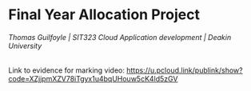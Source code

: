 # Final Year Allocation Project <br />
###### Thomas Guilfoyle | SIT323 Cloud Application development | Deakin University

Link to evidence for marking video: https://u.pcloud.link/publink/show?code=XZjjpmXZV78iTgyx1u4bqUHouw5cK4ld5zGV
